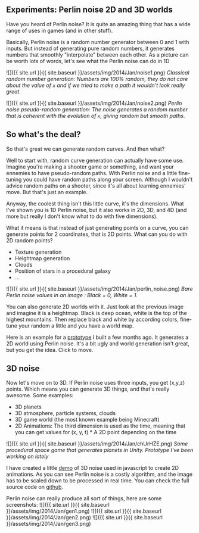 ## Experiments: Perlin noise 2D and 3D worlds

Have you heard of Perlin noise? It is quite an amazing thing that has a wide range of uses in games (and in other stuff).

Basically, Perlin noise is a random number generator between 0 and 1 with inputs. But instead of generating pure random numbers, it generates numbers that smoothly "interpolate" between each other.
As a picture can be worth lots of words, let's see what the Perlin noise can do in 1D

![]({{ site.url }}{{ site.baseurl }}/assets/img/2014/Jan/noise1.png)
*Classical random number generation: Numbers are 100% random, they do not care about the value of `x` and if we tried to make a path it wouldn't look really great.*

![]({{ site.url }}{{ site.baseurl }}/assets/img/2014/Jan/noise2.png)
*Perlin noise pseudo-random generation: The noise generates a random number that is coherent with the evolution of `x`, giving random but smooth paths.*

## So what's the deal?

So that's great we can generate random curves. And then what?

Well to start with, random curve generation can actually have some use. Imagine you're making a shooter game or something, and want your ennemies to have pseudo-random paths. With Perlin noise and a little fine-tuning you could have random paths along your screen. Although I wouldn't advice random paths on a shooter, since it's all about learning ennemies' move. But that's just an example.

Anyway, the coolest thing isn't this little curve, it's the dimensions. What I've shown you is 1D Perlin noise, but it also works in 2D, 3D, and 4D (and more but really I don't know what to do with five dimensions).

What it means is that instead of just generating points on a curve, you can generate points for 2 coordinates, that is 2D points. What can you do with 2D random points?

* Texture generation
* Heightmap generation
* Clouds
* Position of stars in a procedural galaxy
* ...

![]({{ site.url }}{{ site.baseurl }}/assets/img/2014/Jan/perlin_noise.png)
*Bare Perlin noise values in an image : Black = 0, White = 1.*

You can also generate 2D worlds with it. Just look at the previous image and imagine it is a heightmap. Black is deep ocean, white is the top of the highest mountains. Then replace black and white by according colors, fine-tune your random a little and you have a world map.

Here is an example for a [prototype]() I built a few months ago. It generates a 2D world using Perlin noise. It's a bit ugly and world generation isn't great, but you get the idea. Click to move.

## 3D noise

Now let's move on to 3D. If Perlin noise uses three inputs, you get (x,y,z) points. Which means you can generate 3D things, and that's really awesome. Some examples:

* 3D planets
* 3D atmosphere, particle systems, clouds
* 3D game world (the most known example being Minecraft)
* 2D Animations: The third dimension is used as the time, meaning that you can get values for (x, y, t) * A 2D point depending on the time

![]({{ site.url }}{{ site.baseurl }}/assets/img/2014/Jan/chUrHZE.png)
*Some procedural space game that generates planets in Unity. Prototype I've been working on lately*

I have created a little [demo](assets/files/perlin/index.html) of 3D noise used in javascript to create 2D animations. As you can see Perlin noise is a costly algorithm, and the image has to be scaled down to be processed in real time. You can check the full source code on [github]().

Perlin noise can really produce all sort of things, here are some screenshots:
![]({{ site.url }}{{ site.baseurl }}/assets/img/2014/Jan/gen1.png)
![]({{ site.url }}{{ site.baseurl }}/assets/img/2014/Jan/gen2.png)
![]({{ site.url }}{{ site.baseurl }}/assets/img/2014/Jan/gen3.png)

